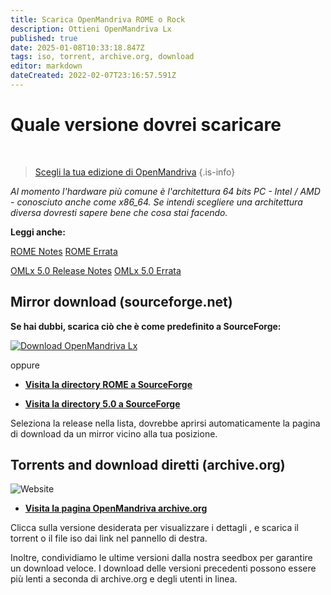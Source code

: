 ```yaml
---
title: Scarica OpenMandriva ROME o Rock
description: Ottieni OpenMandriva Lx
published: true
date: 2025-01-08T10:33:18.847Z
tags: iso, torrent, archive.org, download
editor: markdown
dateCreated: 2022-02-07T23:16:57.591Z
---
```


# Quale versione dovrei scaricare
<br>

> [Scegli la tua edizione di OpenMandriva](https://www.openmandriva.org/release-picking)
{.is-info}


*Al momento l'hardware più comune è l'architettura 64 bits PC - Intel / AMD - conosciuto anche come x86\_64.
Se intendi scegliere una architettura diversa dovresti sapere bene che cosa stai facendo.*


**Leggi anche:**

[ROME Notes](/distribution/releases/rome/notes)
[ROME Errata](/distribution/releases/rome/errata)

[OMLx 5.0 Release Notes](/distribution/releases/omlx50/notes)
[OMLx 5.0 Errata](/distribution/releases/omlx50/errata)
<br>


## Mirror download (sourceforge.net)

**Se hai dubbi, scarica ciò che è come predefinito a SourceForge:**

[![Download OpenMandriva Lx](https://a.fsdn.com/con/app/sf-download-button)](https://sourceforge.net/projects/openmandriva/files/latest/download)

oppure
-  [**Visita la directory ROME a SourceForge**](https://sourceforge.net/projects/openmandriva/files/release/ROME/)

- [**Visita la directory 5.0 a SourceForge**](https://sourceforge.net/projects/openmandriva/files/release/5.0/)

Seleziona la release nella lista, dovrebbe aprirsi automaticamente la pagina di download da un mirror vicino alla tua posizione.
<br>

## Torrents and download diretti (archive.org) 

![Website](https://img.shields.io/website?label=Archive.org%20Status&url=https%3A%2F%2Farchive.org)

- [**Visita la pagina OpenMandriva archive.org**](https://archive.org/details/@oma_infra)

Clicca sulla versione desiderata per visualizzare i dettagli , e scarica il torrent o il file iso dai link nel pannello di destra.

Inoltre, condividiamo le ultime versioni dalla nostra seedbox per garantire un download veloce. I download delle versioni precedenti possono essere più lenti a seconda di archive.org e degli utenti in linea.

